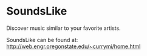 SoundsLike
==========

Discover music similar to your favorite artists.


SoundsLike can be found at: http://web.engr.oregonstate.edu/~currymi/home.html
